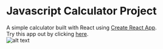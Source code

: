 # Javascript Calculator Project
A simple calculator built with React using [Create React App](https://facebook.github.io/create-react-app/).</br> 
Try this app out by clicking [here](http://willjw3.github.io/Javascript-Calculator-Project).</br>
![alt text][logo]

[logo]: https://dl.dropboxusercontent.com/s/ftdun9xoyw94hc9/React-logo-1-small.png?dl=0 
